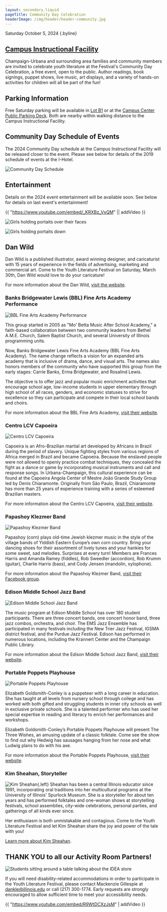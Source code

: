 ```yaml
---
layout: secondary.liquid
pageTitle: Community Day Celebration
headerImage: /img/header/header-community.jpg
---
```

Saturday October 5, 2024 {.byline}

## [Campus Instructional Facility](https://cif.illinois.edu/)

Champaign-Urbana and surrounding area families and community members are invited to celebrate youth literature at the Festival's Community Day Celebration, a free event, open to the public. Author readings, book signings, puppet shows, live music, art displays, and a variety of hands-on activities for children will all be part of the fun!

## Parking Information

Free Saturday parking will be available in [Lot B1](https://www.parking.illinois.edu/maps/campus-parking-map) or at the [Campus Center Public Parking Deck](https://www.google.com/maps/place/Campus+Center+Public+Parking+Deck/@40.1113784,-88.2311801,15z/data=!4m6!3m5!1s0x880cd740a7e4a0ff:0xfdda8ab72b1e1da4!8m2!3d40.1113784!4d-88.2311801!16s%2Fg%2F11bw66brrt?entry=ttu). Both are nearby within walking distance to the Campus Instructional Facility. 

## Community Day Schedule of Events

The 2024 Community Day schedule at the Campus Instructional Facility will be released closer to the event. Please see below for details of the 2019 schedule of events at the I-Hotel. 

![Community Day Schedule](/img/community/schedule-sessions-draft-12-revised_3-21-19.png)

## Entertainment

Details on the 2024 event entertainment will be available soon. See below for details on last event's entertainment! 

{{ "https://www.youtube.com/embed/_KRXBz_VxQM" || addVideo }}

![Girls holding portaits over their faces](/img/community/vivian-dixon-2016-oct_-dsc01497.jpg?sfvrsn=57121188_0)

![Girls holding portaits down](/img/community/vivian-dixon-2016-oct_-dsc01498.jpg?sfvrsn=57121188_0)

## Dan Wild

Dan Wild is a published illustrator, award winning designer, and caricaturist with 15 years of experience in the fields of advertising, marketing and commercial art. Come to the Youth Literature Festival on Saturday, March 30th, Dan Wild would love to do your caricature! 

 For more information about the Dan Wild, [visit the website](http://www.danwild.com/caricature.html).

### Banks Bridgewater Lewis (BBL) Fine Arts Academy Performance

![BBL Fine Arts Academy Performance](/img/community/bbl-1.jpg)

This group started in 2005 as "Mo' Betta Music After School Academy," a faith-based collaboration between two community leaders from Bethel A.M.E. Church, Salem Baptist Church, and several University of Illinois programming units. 

Now, Banks Bridgewater Lewis Fine Arts Academy (BBL Fine Arts Academy). The name change reflects a vision for an expanded arts academy that is inclusive of drama, dance, and visual arts. The names also honors members of the community who have supported this group from the early stages: Carrie Banks, Erma Bridgewater, and Rosalind Lewis.

The objective is to offer jazz and popular music enrichment activities that encourage school age, low-income students in upper elementary through high school of all races, genders, and economic statuses to strive for excellence so they can participate and compete in their local school bands and choirs.

For more information about the BBL Fine Arts Academy, [visit their website](https://www.bblfineartsacademy.com/gallery.html).

### Centro LCV Capoeira

![Centro LCV Capoeira](/img/community/capoeira-angola-lcv-3.jpg)

Capoeira is an Afro-Brazilian martial art developed by Africans in Brazil during the period of slavery. Unique fighting styles from various regions of Africa merged in Brazil and became Capoeira. Because the enslaved people were not allowed to openly practice combat techniques, they concealed the fight as a dance or game by incorporating musical instruments and call and response songs. In Urbana-Champaign, this cultural experience can be found at the Capoeira Angola Center of Mestre João Grande Study Group led by Denis Chiaramonte. Originally from São Paulo, Brazil, Chiaramonte has more than 25 years of experience training with a series of esteemed Brazilian masters.

For more information about the Centro LCV Capoeira, [visit their website](http://lcvcapoeira.com/).

### Papashoy Klezmer Band

![Papashoy Klezmer Band](/img/community/papashoy-klezmer-band.jpg)

Papashoy (corn) plays old-time Jewish klezmer music in the style of the village bands of Yiddish Eastern Europe’s own corn country. Bring your dancing shoes for their assortment of lively tunes and your hankies for some sweet, sad melodies. Surprises at every turn!  Members are Frances Harris and Amanda Ramey (fiddles), Rob Sweedler (accordion), Rob Krumm (guitar), Charlie Harris (bass), and Cody Jensen (mandolin, xylophone).

For more information about the Papashoy Klezmer Band, [visit their Facebook group](https://www.facebook.com/papashoy/).

### Edison Middle School Jazz Band

![Edison Middle School Jazz Band](/img/community/edison.jpg)

The music program at Edison Middle School has over 180 student participants. There are three concert bands, one concert honor band, three jazz combos, orchestra, and choir. The EMS Jazz Ensemble has participated in many festivals including the New Trier Jazz Festival, IGSMA district festival, and the Purdue Jazz Festival. Edison has performed in numerous locations, including the Krannert Center and the Champaign Public Library.

For more information about the Edison Middle School Jazz Band, [visit their website](https://sites.google.com/view/ems-bands/).

### Portable Poppets Playhouse

![Portable Poppets Playhouse](/img/community/eliz-p-j.jpg)

Elizabeth Goldsmith-Conley is a puppeteer with a long career in education. She has taught at all levels from nursery school through college and has worked with both gifted and struggling students in inner city schools as well in exclusive private schools. She is a talented performer who has used her special expertise in reading and literacy to enrich her performances and workshops.

Elizabeth Goldsmith-Conley’s Portable Poppets Playhouse will present The Three Wishes, an amusing update of a classic folktale. Come see the show to find out why Hedwig has sausages hanging from her nose and what Ludwig plans to do with his axe.

For more information about the Portable Poppets Playhouse, [visit their website](http://www.portablepoppets.com/).

### Kim Sheahan, Storyteller

![Kim Sheahan](/img/community/kim-sheahan-storyteller-1.jpg){.left} Sheahan has been a central Illinois educator since 1991, incorporating oral traditions into her multicultural programs at the University of Illinois' Spurlock Museum. She is a storyteller for about ten years and has performed folktales and one-woman shows at storytelling festivals, school assemblies, city-wide celebrations, personal parties, and gatherings of all kinds ever since. 

Her enthusiasm is both unmistakable and contagious. Come to the Youth Literature Festival and let Kim Sheahan share the joy and power of the tale with you! 

[Learn more about Kim Sheahan](https://www.kimsheahan.com/default.html).

## THANK YOU to all our Activity Room Partners!

![Students sitting around a table talking about the IDEA store](/img/community/2016-community-day-5.jpg)

If you will need disability-related accommodations in order to participate in the Youth Literature Festival, please contact Mackenzie Gillespie at dankle@illinois.edu or call (217) 300-1774. Early requests are strongly encouraged to allow sufficient time to meet your accessibility needs.

{{ "https://www.youtube.com/embed/R9WtDCXzJsM" | addVideo }}